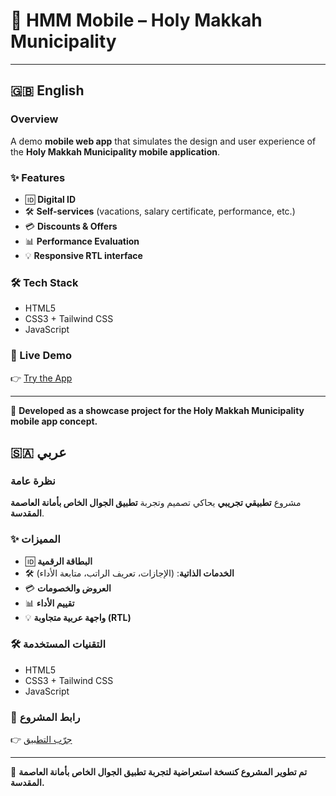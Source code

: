 # 📱 HMM Mobile – Holy Makkah Municipality

---

## 🇬🇧 English 

### Overview
A demo **mobile web app** that simulates the design and user experience of the **Holy Makkah Municipality mobile application**.

### ✨ Features
- 🆔 **Digital ID**
- 🛠️ **Self-services** (vacations, salary certificate, performance, etc.)
- 💳 **Discounts & Offers**
- 📊 **Performance Evaluation**
- 💡 **Responsive RTL interface**

### 🛠️ Tech Stack
- HTML5  
- CSS3 + Tailwind CSS  
- JavaScript  

### 🔗 Live Demo
👉 [Try the App](https://linah-bakhsh.github.io/hmm-mobile/)

---
🚀 **Developed as a showcase project for the Holy Makkah Municipality mobile app concept.**  

## 🇸🇦  عربي

### نظرة عامة
مشروع **تطبيقي تجريبي** يحاكي تصميم وتجربة **تطبيق الجوال الخاص بأمانة العاصمة المقدسة**.

### ✨ المميزات
- 🆔 **البطاقة الرقمية**  
- 🛠️ **الخدمات الذاتية**: (الإجازات، تعريف الراتب، متابعة الأداء)  
- 💳 **العروض والخصومات**  
- 📊 **تقييم الأداء**  
- 💡 **واجهة عربية متجاوبة (RTL)**  

### 🛠️ التقنيات المستخدمة
- HTML5  
- CSS3 + Tailwind CSS  
- JavaScript  

### 🔗 رابط المشروع
👉 [جرّب التطبيق](https://linah-bakhsh.github.io/hmm-mobile/)

---

🚀 **تم تطوير المشروع كنسخة استعراضية لتجربة تطبيق الجوال الخاص بأمانة العاصمة المقدسة.**
